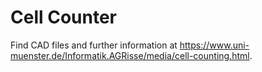 # Cell Counter

Find CAD files and further information at https://www.uni-muenster.de/Informatik.AGRisse/media/cell-counting.html.